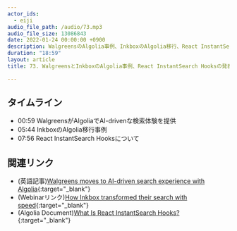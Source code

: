 ```yaml
---
actor_ids:
  - eiji
audio_file_path: /audio/73.mp3
audio_file_size: 13086843
date: 2022-01-24 00:00:00 +0900
description: WalgreensのAlgolia事例、InkboxのAlgolia移行、React InstantSearch Hooksについて話しました
duration: "18:59"
layout: article
title: 73. WalgreensとInkboxのAlgolia事例、React InstantSearch Hooksの発表

---
```


## タイムライン

- 00:59 WalgreensがAlgoliaでAI-drivenな検索体験を提供
- 05:44 InkboxのAlgolia移行事例
- 07:56 React InstantSearch Hooksについて

## 関連リンク

- (英語記事)[Walgreens moves to AI-driven search experience with Algolia](https://venturebeat.com/2022/01/17/walgreens-moves-to-ai-driven-search-experience-with-algolia/){:target="_blank"}
- (Webinarリンク)[How Inkbox transformed their search with speed](https://go.algolia.com/Webinar_DigitalExpert_US_Inkbox.html){:target="_blank"}
- (Algolia Document)[What Is React InstantSearch Hooks?](https://www.algolia.com/doc/guides/building-search-ui/what-is-instantsearch/react-hooks/){:target="_blank"}
